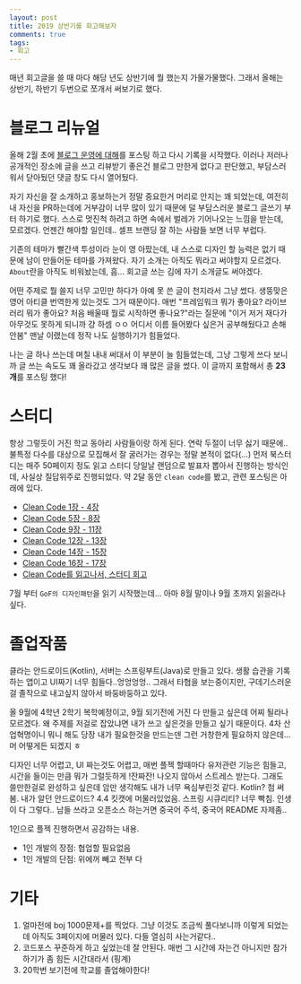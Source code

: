 ```yaml
---
layout: post
title: 2019 상반기를 회고해보자
comments: true
tags:
- 회고
---
```


매년 회고글을 쓸 때 마다 해당 년도 상반기에 뭘 했는지 가물가물했다. 그래서 올해는 상반기, 하반기 두번으로 쪼개서 써보기로 했다.     

# 블로그 리뉴얼
올해 2월 초에 [블로그 운영에 대해](https://hyesun03.github.io/2019/02/08/blogging/)를 포스팅 하고 다시 기록을 시작했다. 이러나 저러나 공개적인 장소에 글을 쓰고 리뷰받기 좋은건 블로그 만한게 없다고 판단했고, 부담스러워서 닫아뒀던 댓글 창도 다시 열어뒀다.    

자기 자신을 잘 소개하고 홍보하는거 정말 중요한거 머리로 안지는 꽤 되었는데, 여전히 내 자신을 PR하는데에 거부감이 너무 많이 있기 때문에 덜 부담스러운 블로그 글쓰기 부터 하기로 했다. 스스로 멋진척 하려고 하면 속에서 벌레가 기어나오는 느낌을 받는데, 모르겠다. 언젠간 해야할 일인데.. 셀프 브랜딩 잘 하는 사람들 보면 너무 부럽다.     

기존의 테마가 빨간색 투성이라 눈이 영 아팠는데, 내 스스로 디자인 할 능력은 없기 때문에 남이 만들어둔 테마를 가져왔다. 자기 소개는 아직도 뭐라고 써야할지 모르겠다. `About`란을 아직도 비워놨는데, 흠... 회고글 쓰는 김에 자기 소개글도 써야겠다.     

어떤 주제로 뭘 쓸지 너무 고민만 하다가 아예 못 쓴 글이 천지라서 그냥 썼다. 생뚱맞은 영어 아티클 번역한게 있는것도 그거 때문이다. 매번 "프레임워크 뭐가 좋아요? 라이브러리 뭐가 좋아요? 처음 배울때 뭘로 시작하면 좋나요?"라는 질문에 "이거 저거 재다가 아무것도 못하게 되니까 걍 하셈 ㅇㅇ 어디서 이름 들어봤다 싶은거 공부해뒀다고 손해 안봄" 맨날 이랬는데 정작 나도 실행하기가 힘들었다.     

나는 글 하나 쓰는데 며칠 내내 써대서 이 부분이 늘 힘들었는데, 그냥 그렇게 쓰다 보니까 글 쓰는 속도도 꽤 올라갔고 생각보다 꽤 많은 글을 썼다. 이 글까지 포함해서 총 **23개**를 포스팅 했다!     


# 스터디
항상 그렇듯이 거진 학교 동아리 사람들이랑 하게 된다. 연락 두절이 너무 싫기 때문에.. 불특정 다수를 대상으로 모집해서 잘 굴러가는 경우는 정말 본적이 없다(...) 먼저 북스터디는 매주 50페이지 정도 읽고 스터디 당일날 랜덤으로 발표자 뽑아서 진행하는 방식인데, 사실상 질답위주로 진행되었다. 약 2달 동안 `clean code`를 봤고, 관련 포스팅은 아래에 있다.     

* [Clean Code 1장 - 4장](https://hyesun03.github.io/2019/03/25/cleancode-01/)
* [Clean Code 5장 - 8장](https://hyesun03.github.io/2019/04/01/cleancode-02/)
* [Clean Code 9장 - 11장](https://hyesun03.github.io/2019/04/16/cleancode-03/)
* [Clean Code 12장 - 13장](https://hyesun03.github.io/2019/04/18/cleancode-04/)
* [Clean Code 14장 - 15장](https://hyesun03.github.io/2019/05/09/cleancode-05/)
* [Clean Code 16장 - 17장](https://hyesun03.github.io/2019/05/19/cleancode-06/)
* [Clean Code를 읽고나서, 스터디 회고](https://hyesun03.github.io/2019/05/19/cleancode-end/)

7월 부터 `GoF의 디자인패턴`을 읽기 시작했는데... 아마 8월 말이나 9월 초까지 읽을라나 싶다.     


# 졸업작품
클라는 안드로이드(Kotlin), 서버는 스프링부트(Java)로 만들고 있다. 생활 습관을 기록하는 앱이고 UI짜기 너무 힘들다..엉엉엉엉.. 그래서 타협을 보는중이지만, 구데기스러운걸 졸작으로 내고싶지 않아서 바둥바둥하고 있다.     

올 9월에 4학년 2학기 복학예정이고, 9월 되기전에 거진 다 만들고 싶은데 어찌 될라나 모르겠다. 왜 주제를 저걸로 잡았냐면 내가 쓰고 싶은것을 만들고 싶기 때문이다. 4차 산업혁명이니 뭐니 해도 당장 내가 필요한것을 만드는덴 그런 거창한게 필요하지 않은데...머 어떻게든 되겠지 ㅎ     

디자인 너무 어렵고, UI 짜는것도 어렵고, 매번 플젝 할때마다 유저관련 기능은 힘들고, 시간을 들이는 만큼 뭐가 그럴듯하게 !잔짜잔! 나오지 않아서 스트레스 받는다. 그래도 쓸만한걸로 완성하고 싶은데 암만 생각해도 내가 너무 욕심부린것 같다. Kotlin? 첨 써봄. 내가 알던 안드로이드? 4.4 킷캣에 머물러있었음. 스프링 시큐리티? 너무 빡침. 인생이 다 그렇다.. 남들 쓰라고 오픈소스 하는거면 중국어 주석, 중국어 README 자제좀..     

1인으로 플젝 진행하면서 공감하는 내용.     
* 1인 개발의 장점: 협업할 필요없음
* 1인 개발의 단점: 위에꺼 빼고 전부 다


# 기타
1. 얼마전에 boj 1000문제+를 찍었다. 그냥 이것도 조금씩 풀다보니까 이렇게 되었는데 아직도 3페이지에 머물러 있다. 다들 열심히 사는거같다..
2. 코드포스 꾸준하게 하고 싶었는데 잘 안된다. 매번 그 시간에 자는건 아니지만 참가하기가 좀 힘든 시간대라서 (핑계)
3. 20학번 보기전에 학교를 졸업해야한다!
